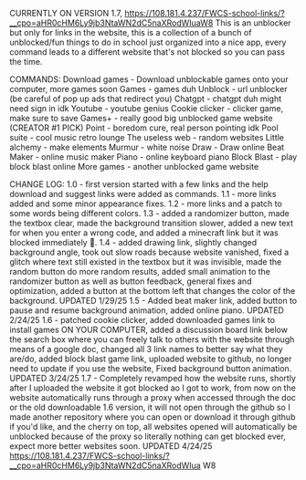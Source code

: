 CURRENTLY ON VERSION 1.7,
https://108.181.4.237/FWCS-school-links/?__cpo=aHR0cHM6Ly9jb3NtaWN2dC5naXRodWIuaW8
This is an unblocker but only for links in the website, this is a collection of a bunch of unblocked/fun things to do
in school just organized into a nice app, every command leads to a different website that's not
blocked so you can pass the time.



COMMANDS:
Download games - Download unblockable games onto your computer, more games soon
Games - games duh
Unblock - url unblocker (be careful of pop up ads that redirect you)
Chatgpt - chatgpt duh might need sign in idk
Youtube - youtube genius
Cookie clicker - clicker game, make sure to save
Games+ - really good big unblocked game website (CREATOR #1 PICK)
Point - boredom cure, real person pointing idk
Pool suite - cool music retro lounge
The useless web - random websites
Little alchemy - make elements
Murmur - white noise
Draw - Draw online
Beat Maker - online music maker
Piano - online keyboard piano
Block Blast - play block blast online
More games - another unblocked game website



CHANGE LOG:
1.0 - first version started with a few links and the help download and suggest links were added
as commands.
1.1 - more links added and some minor appearance fixes.
1.2 - more links and a patch to some words being different colors.
1.3 - added a randomizer button, made the textbox clear, made the background transition
slower, added a new text for when you enter a wrong code, and added a minecraft link but it
was blocked immediately 🙁.
1.4 - added drawing link, slightly changed background angle, took out slow roads because
website vanished, fixed a glitch where text still existed in the textbox but it was invisible, made
the random button do more random results, added small animation to the randomizer button as
well as button feedback, general fixes and optimization, added a button at the bottom left that
changes the color of the background. UPDATED 1/29/25
1.5 - Added beat maker link, added button to pause and resume background animation, added
online piano. UPDATED 2/24/25
1.6 - patched cookie clicker, added downloaded games link to install games ON YOUR
COMPUTER, added a discussion board link below the search box where you can freely talk to
others with the website through means of a google doc, changed all 3 link names to better say
what they are/do, added block blast game link, uploaded website to github, no longer need to
update if you use the website, Fixed background button animation. UPDATED 3/24/25
1.7 - Completely revamped how the website runs, shortly after I uploaded the website it got
blocked ao I got to work, from now on the website automatically runs through a proxy when
accessed through the doc or the old downloadable 1.6 version, it will not open through the
github so I made another repository where you can open or download it through github if you'd
like, and the cherry on top, all websites opened will automatically be unblocked because of the
proxy so literally nothing can get blocked ever, expect more better websites soon. UPDATED
4/24/25
https://108.181.4.237/FWCS-school-links/?__cpo=aHR0cHM6Ly9jb3NtaWN2dC5naXRodWIua
W8
